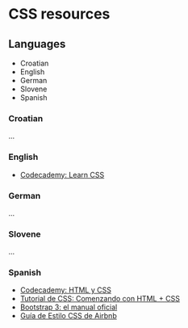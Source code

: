 # CSS resources

## Languages

- Croatian
- English
- German
- Slovene
- Spanish

### Croatian
...

### English
- [Codecademy: Learn CSS](https://www.codecademy.com/learn/learn-css)

### German
...

### Slovene
...

### Spanish
- [Codecademy: HTML y CSS](https://www.codecademy.com/es/tracks/html-css-traduccion-al-espanol-america-latina-clone)
- [Tutorial de CSS: Comenzando con HTML + CSS](https://www.w3.org/Style/Examples/011/firstcss.es.html)
- [Bootstrap 3: el manual oficial](http://librosweb.es/libro/bootstrap_3/)
- [Guía de Estilo CSS de Airbnb](https://github.com/ismamz/css)
